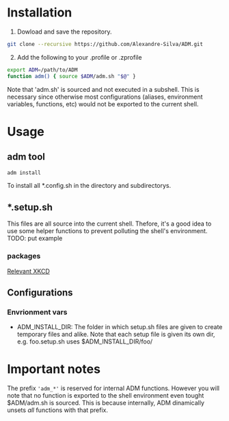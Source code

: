 # Installation
1) Dowload and save the repository.
```bash
git clone --recursive https://github.com/Alexandre-Silva/ADM.git
```

2) Add the following to your .profile or .zprofile
```bash
export ADM=/path/to/ADM
function adm() { source $ADM/adm.sh "$@" }
```

Note that 'adm.sh' is sourced and not executed in a subshell. This is necessary since otherwise most configurations (aliases, environment variables, functions, etc) would not be exported to the current shell.

# Usage

## adm tool
```bash
adm install
```
To install all *.config.sh in the directory and subdirectorys.


## *.setup.sh

This files are all source into the current shell. Thefore, it's a good idea to
use some helper functions to prevent polluting the shell's environment.
TODO: put example

### packages

[Relevant XKCD](https://xkcd.com/1654/)

## Configurations

### Envrionment vars

- ADM\_INSTALL\_DIR: The folder in which setup.sh files are given to create
  temporary files and alike. Note that each setup file is given its own dir,
  e.g. foo.setup.sh uses $ADM\_INSTALL\_DIR/foo/

# Important notes
The prefix ```'adm_*'``` is reserved for internal ADM functions. However you will note that no function is exported to the shell environment even tought $ADM/adm.sh is sourced. This is because internally, ADM dinamically unsets *all* functions with that prefix.

